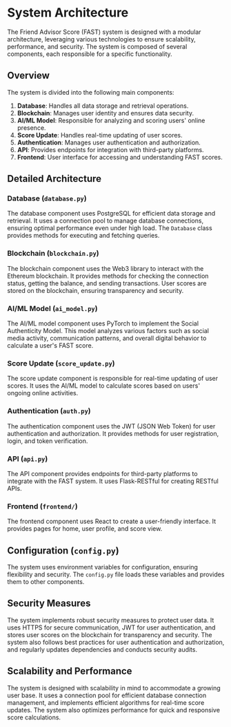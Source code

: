 # System Architecture

The Friend Advisor Score (FAST) system is designed with a modular architecture, leveraging various technologies to ensure scalability, performance, and security. The system is composed of several components, each responsible for a specific functionality.

## Overview

The system is divided into the following main components:

1. **Database**: Handles all data storage and retrieval operations.
2. **Blockchain**: Manages user identity and ensures data security.
3. **AI/ML Model**: Responsible for analyzing and scoring users' online presence.
4. **Score Update**: Handles real-time updating of user scores.
5. **Authentication**: Manages user authentication and authorization.
6. **API**: Provides endpoints for integration with third-party platforms.
7. **Frontend**: User interface for accessing and understanding FAST scores.

## Detailed Architecture

### Database (`database.py`)

The database component uses PostgreSQL for efficient data storage and retrieval. It uses a connection pool to manage database connections, ensuring optimal performance even under high load. The `Database` class provides methods for executing and fetching queries.

### Blockchain (`blockchain.py`)

The blockchain component uses the Web3 library to interact with the Ethereum blockchain. It provides methods for checking the connection status, getting the balance, and sending transactions. User scores are stored on the blockchain, ensuring transparency and security.

### AI/ML Model (`ai_model.py`)

The AI/ML model component uses PyTorch to implement the Social Authenticity Model. This model analyzes various factors such as social media activity, communication patterns, and overall digital behavior to calculate a user's FAST score.

### Score Update (`score_update.py`)

The score update component is responsible for real-time updating of user scores. It uses the AI/ML model to calculate scores based on users' ongoing online activities.

### Authentication (`auth.py`)

The authentication component uses the JWT (JSON Web Token) for user authentication and authorization. It provides methods for user registration, login, and token verification.

### API (`api.py`)

The API component provides endpoints for third-party platforms to integrate with the FAST system. It uses Flask-RESTful for creating RESTful APIs.

### Frontend (`frontend/`)

The frontend component uses React to create a user-friendly interface. It provides pages for home, user profile, and score view.

## Configuration (`config.py`)

The system uses environment variables for configuration, ensuring flexibility and security. The `config.py` file loads these variables and provides them to other components.

## Security Measures

The system implements robust security measures to protect user data. It uses HTTPS for secure communication, JWT for user authentication, and stores user scores on the blockchain for transparency and security. The system also follows best practices for user authentication and authorization, and regularly updates dependencies and conducts security audits.

## Scalability and Performance

The system is designed with scalability in mind to accommodate a growing user base. It uses a connection pool for efficient database connection management, and implements efficient algorithms for real-time score updates. The system also optimizes performance for quick and responsive score calculations.
